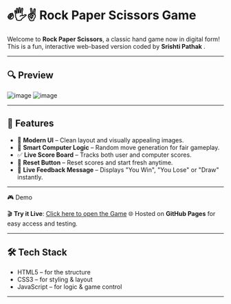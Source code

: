 # ✊🖐✌ Rock Paper Scissors Game

Welcome to **Rock Paper Scissors**, a classic hand game now in digital form!  
This is a fun, interactive web-based version coded by **Srishti Pathak** .

---

## 🔍 Preview

![image](https://github.com/user-attachments/assets/aa1dbf7b-6de6-42cb-84a9-d99e2fc8d384)
![image](https://github.com/user-attachments/assets/386add24-d2c0-4080-af7a-d4aa6dbffe73)

---

## 🚀 Features

- 🎨 **Modern UI** – Clean layout and visually appealing images.
- 🧠 **Smart Computer Logic** – Random move generation for fair gameplay.
- ✅ **Live Score Board** – Tracks both user and computer scores.
- 🔁 **Reset Button** – Reset scores and start fresh anytime.
- 🔔 **Live Feedback Message** – Displays "You Win", "You Lose" or "Draw" instantly.

---

🎮 Demo

🎬 **Try it Live**: [Click here to open the Game](https://srish-pathak.github.io/Rock-Paper-Scissor/)
🌐 Hosted on **GitHub Pages** for easy access and testing.

---

## 🛠️ Tech Stack

- HTML5 – for the structure  
- CSS3 – for styling & layout  
- JavaScript – for logic & game control

---
